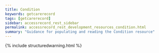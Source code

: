 ```yaml
---
title: Condition
keywords: getcarerecord
tags: [getcarerecord]
sidebar: accessrecord_rest_sidebar
permalink: accessrecord_rest_development_resources_condition.html
summary: "Guidance for populating and reading the Condition resource"
---
```


{% include structuredwarning.html %}
